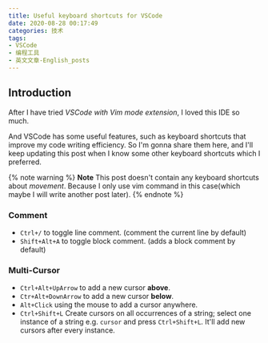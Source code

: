 ```yaml
---
title: Useful keyboard shortcuts for VSCode
date: 2020-08-28 00:17:49
categories: 技术
tags:
- VSCode
- 编程工具
- 英文文章-English_posts
---
```


## Introduction

After I have tried *VSCode with Vim mode extension*, I loved this IDE so much.

And VSCode has some useful features, such as keyboard shortcuts that improve my code writing efficiency. So I'm gonna share them here, and I'll keep updating this post when I know some other keyboard shortcuts which I preferred.

<!-- more -->

{% note warning %}
**Note** This post doesn't contain any keyboard shortcuts about *movement*. Because I only use vim command in this case(which maybe I will write another post later).
{% endnote %}

### Comment

- `Ctrl+/` to toggle line comment. (comment the current line by default)
- `Shift+Alt+A` to toggle block comment. (adds a block comment by default)

### Multi-Cursor

- `Ctrl+Alt+UpArrow` to add a new cursor **above**.
- `Ctr+Alt+DownArrow` to add a new cursor **below**.
- `Alt+Click` using the mouse to add a cursor anywhere.
- `Ctrl+Shift+L` Create cursors on all occurrences of a string; select one instance of a string e.g. `cursor` and press `Ctrl+Shift+L`. It'll add new cursors after every instance.